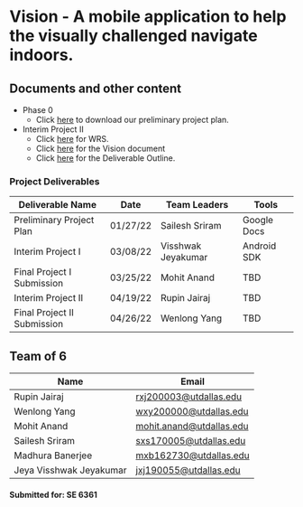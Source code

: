 # Vision - A mobile application to help the visually challenged navigate indoors.

## Documents and other content

 - Phase 0
	 - Click [here](https://github.com/se6361vision/se6361vision.github.io/blob/980e72c5a670db71bfbaa071af9245323fafe972/preliminaryprojectplan.pdf) to download our preliminary project plan.
- Interim Project II
	 - Click [here](https://github.com/se6361vision/se6361vision.github.io/raw/main/WRS.docx) for WRS.
	 - Click [here](https://github.com/se6361vision/se6361vision.github.io/raw/main/vision.docx) for the Vision document
  	 - Click [here](https://github.com/se6361vision/se6361vision.github.io/raw/main/Deliverable%20Outline.pdf) for the Deliverable Outline.

### Project Deliverables 

| Deliverable Name | Date | Team Leaders | Tools |
|------------------|------|--------------|-------|
| Preliminary Project Plan | 01/27/22 |Sailesh Sriram | Google Docs |
| Interim Project I | 03/08/22 | Visshwak Jeyakumar | Android SDK |
| Final Project I Submission | 03/25/22 | Mohit Anand | TBD |
| Interim Project II | 04/19/22 | Rupin Jairaj | TBD
| Final Project II Submission | 04/26/22 | Wenlong Yang | TBD 

				   

## Team of 6

| Name                | Email                       |
|---------------------|-----------------------------|
| Rupin Jairaj        | [rxj200003@utdallas.edu](mailto:rxj200003@utdallas.edu)           |
| Wenlong Yang        | [wxy200000@utdallas.edu](mailto:wxy200000@utdallas.edu)           |
| Mohit Anand         | [mohit.anand@utdallas.edu](mailto:mohit.anand@utdallas.edu)       |
| Sailesh Sriram      | [sxs170005@utdallas.edu](mailto:sxs170005@utdallas.edu)           |
| Madhura Banerjee    | [mxb162730@utdallas.edu](mailto:mxb162730@utdallas.edu)           |
| Jeya Visshwak Jeyakumar | [jxj190055@utdallas.edu](mailto:jxj190055@utdallas.edu)       | 


#### Submitted for: **SE 6361**
